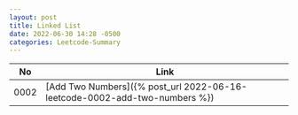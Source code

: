 ```yaml
---
layout: post
title: Linked List
date: 2022-06-30 14:28 -0500
categories: Leetcode-Summary
---
```

| No | Link |
| ----------- | ----------- |
| 0002 | [Add Two Numbers]({% post_url 2022-06-16-leetcode-0002-add-two-numbers %})|
